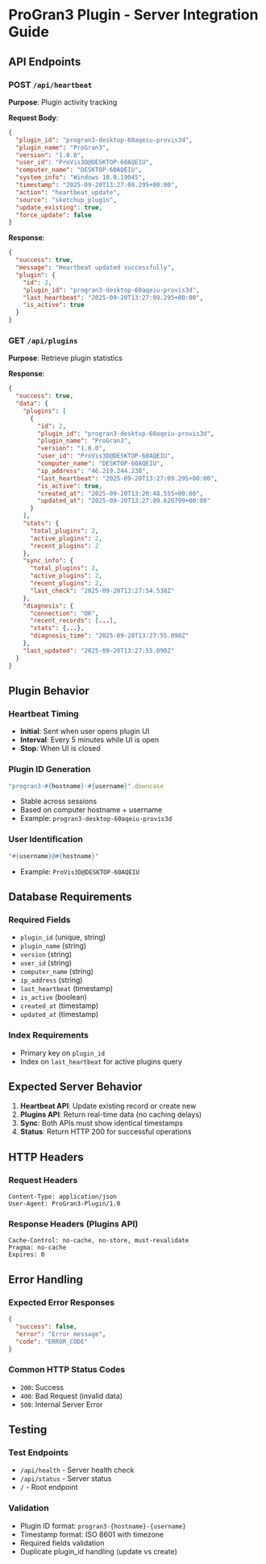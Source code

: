 # ProGran3 Plugin - Server Integration Guide

## API Endpoints

### POST `/api/heartbeat`
**Purpose**: Plugin activity tracking

**Request Body**:
```json
{
  "plugin_id": "progran3-desktop-60aqeiu-provis3d",
  "plugin_name": "ProGran3",
  "version": "1.0.0",
  "user_id": "ProVis3D@DESKTOP-60AQEIU",
  "computer_name": "DESKTOP-60AQEIU",
  "system_info": "Windows 10.0.19045",
  "timestamp": "2025-09-20T13:27:09.295+00:00",
  "action": "heartbeat_update",
  "source": "sketchup_plugin",
  "update_existing": true,
  "force_update": false
}
```

**Response**:
```json
{
  "success": true,
  "message": "Heartbeat updated successfully",
  "plugin": {
    "id": 2,
    "plugin_id": "progran3-desktop-60aqeiu-provis3d",
    "last_heartbeat": "2025-09-20T13:27:09.295+00:00",
    "is_active": true
  }
}
```

### GET `/api/plugins`
**Purpose**: Retrieve plugin statistics

**Response**:
```json
{
  "success": true,
  "data": {
    "plugins": [
      {
        "id": 2,
        "plugin_id": "progran3-desktop-60aqeiu-provis3d",
        "plugin_name": "ProGran3",
        "version": "1.0.0",
        "user_id": "ProVis3D@DESKTOP-60AQEIU",
        "computer_name": "DESKTOP-60AQEIU",
        "ip_address": "46.219.244.238",
        "last_heartbeat": "2025-09-20T13:27:09.295+00:00",
        "is_active": true,
        "created_at": "2025-09-20T13:20:48.555+00:00",
        "updated_at": "2025-09-20T13:27:09.626799+00:00"
      }
    ],
    "stats": {
      "total_plugins": 2,
      "active_plugins": 2,
      "recent_plugins": 2
    },
    "sync_info": {
      "total_plugins": 2,
      "active_plugins": 2,
      "recent_plugins": 2,
      "last_check": "2025-09-20T13:27:54.538Z"
    },
    "diagnosis": {
      "connection": "OK",
      "recent_records": [...],
      "stats": {...},
      "diagnosis_time": "2025-09-20T13:27:55.090Z"
    },
    "last_updated": "2025-09-20T13:27:55.090Z"
  }
}
```

## Plugin Behavior

### Heartbeat Timing
- **Initial**: Sent when user opens plugin UI
- **Interval**: Every 5 minutes while UI is open
- **Stop**: When UI is closed

### Plugin ID Generation
```ruby
"progran3-#{hostname}-#{username}".downcase
```
- Stable across sessions
- Based on computer hostname + username
- Example: `progran3-desktop-60aqeiu-provis3d`

### User Identification
```ruby
"#{username}@#{hostname}"
```
- Example: `ProVis3D@DESKTOP-60AQEIU`

## Database Requirements

### Required Fields
- `plugin_id` (unique, string)
- `plugin_name` (string)
- `version` (string)
- `user_id` (string)
- `computer_name` (string)
- `ip_address` (string)
- `last_heartbeat` (timestamp)
- `is_active` (boolean)
- `created_at` (timestamp)
- `updated_at` (timestamp)

### Index Requirements
- Primary key on `plugin_id`
- Index on `last_heartbeat` for active plugins query

## Expected Server Behavior

1. **Heartbeat API**: Update existing record or create new
2. **Plugins API**: Return real-time data (no caching delays)
3. **Sync**: Both APIs must show identical timestamps
4. **Status**: Return HTTP 200 for successful operations

## HTTP Headers

### Request Headers
```
Content-Type: application/json
User-Agent: ProGran3-Plugin/1.0
```

### Response Headers (Plugins API)
```
Cache-Control: no-cache, no-store, must-revalidate
Pragma: no-cache
Expires: 0
```

## Error Handling

### Expected Error Responses
```json
{
  "success": false,
  "error": "Error message",
  "code": "ERROR_CODE"
}
```

### Common HTTP Status Codes
- `200`: Success
- `400`: Bad Request (invalid data)
- `500`: Internal Server Error

## Testing

### Test Endpoints
- `/api/health` - Server health check
- `/api/status` - Server status
- `/` - Root endpoint

### Validation
- Plugin ID format: `progran3-{hostname}-{username}`
- Timestamp format: ISO 8601 with timezone
- Required fields validation
- Duplicate plugin_id handling (update vs create)
